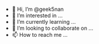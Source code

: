 - 👋 Hi, I’m @geek5nan
- 👀 I’m interested in ...
- 🌱 I’m currently learning ...
- 💞️ I’m looking to collaborate on ...
- 📫 How to reach me ...

<!---
geek5nan/geek5nan is a ✨ special ✨ repository because its `README.md` (this file) appears on your GitHub profile.
You can click the Preview link to take a look at your changes.
--->
